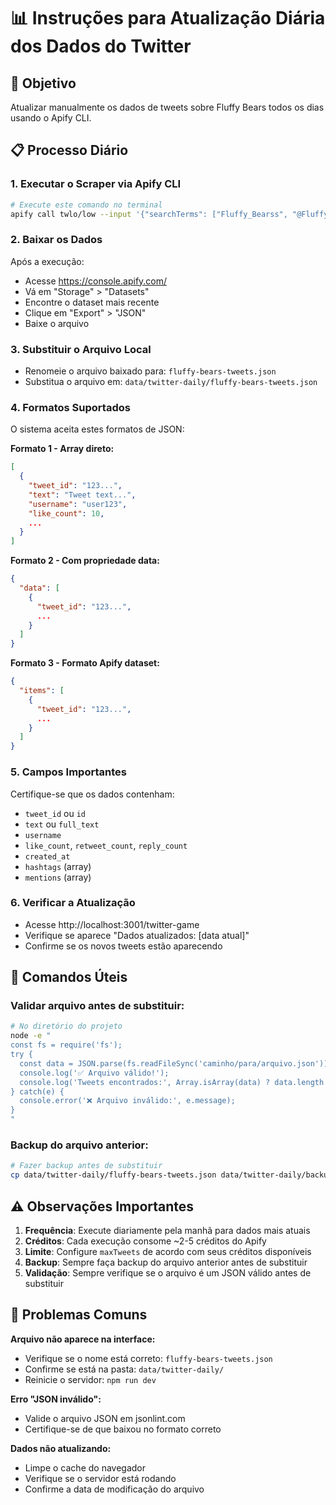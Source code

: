 # 📊 Instruções para Atualização Diária dos Dados do Twitter

## 🎯 Objetivo
Atualizar manualmente os dados de tweets sobre Fluffy Bears todos os dias usando o Apify CLI.

## 📋 Processo Diário

### 1. Executar o Scraper via Apify CLI
```bash
# Execute este comando no terminal
apify call twlo/low --input '{"searchTerms": ["Fluffy_Bearss", "@Fluffy_Bearss", "#FluffyBears", "#FluffyBearsNFT", "fluffy bears nft"], "maxTweets": 200, "language": "any", "includeRetweets": true}'
```

### 2. Baixar os Dados
Após a execução:
- Acesse https://console.apify.com/
- Vá em "Storage" > "Datasets"
- Encontre o dataset mais recente
- Clique em "Export" > "JSON"
- Baixe o arquivo

### 3. Substituir o Arquivo Local
- Renomeie o arquivo baixado para: `fluffy-bears-tweets.json`
- Substitua o arquivo em: `data/twitter-daily/fluffy-bears-tweets.json`

### 4. Formatos Suportados
O sistema aceita estes formatos de JSON:

**Formato 1 - Array direto:**
```json
[
  {
    "tweet_id": "123...",
    "text": "Tweet text...",
    "username": "user123",
    "like_count": 10,
    ...
  }
]
```

**Formato 2 - Com propriedade data:**
```json
{
  "data": [
    {
      "tweet_id": "123...",
      ...
    }
  ]
}
```

**Formato 3 - Formato Apify dataset:**
```json
{
  "items": [
    {
      "tweet_id": "123...",
      ...
    }
  ]
}
```

### 5. Campos Importantes
Certifique-se que os dados contenham:
- `tweet_id` ou `id`
- `text` ou `full_text`
- `username`
- `like_count`, `retweet_count`, `reply_count`
- `created_at`
- `hashtags` (array)
- `mentions` (array)

### 6. Verificar a Atualização
- Acesse http://localhost:3001/twitter-game
- Verifique se aparece "Dados atualizados: [data atual]"
- Confirme se os novos tweets estão aparecendo

## 🔧 Comandos Úteis

### Validar arquivo antes de substituir:
```bash
# No diretório do projeto
node -e "
const fs = require('fs');
try {
  const data = JSON.parse(fs.readFileSync('caminho/para/arquivo.json'));
  console.log('✅ Arquivo válido!');
  console.log('Tweets encontrados:', Array.isArray(data) ? data.length : (data.data?.length || data.items?.length || 0));
} catch(e) {
  console.error('❌ Arquivo inválido:', e.message);
}
"
```

### Backup do arquivo anterior:
```bash
# Fazer backup antes de substituir
cp data/twitter-daily/fluffy-bears-tweets.json data/twitter-daily/backup-$(date +%Y%m%d).json
```

## ⚠️ Observações Importantes

1. **Frequência**: Execute diariamente pela manhã para dados mais atuais
2. **Créditos**: Cada execução consome ~2-5 créditos do Apify
3. **Limite**: Configure `maxTweets` de acordo com seus créditos disponíveis
4. **Backup**: Sempre faça backup do arquivo anterior antes de substituir
5. **Validação**: Sempre verifique se o arquivo é um JSON válido antes de substituir

## 🚨 Problemas Comuns

**Arquivo não aparece na interface:**
- Verifique se o nome está correto: `fluffy-bears-tweets.json`
- Confirme se está na pasta: `data/twitter-daily/`
- Reinicie o servidor: `npm run dev`

**Erro "JSON inválido":**
- Valide o arquivo JSON em jsonlint.com
- Certifique-se de que baixou no formato correto

**Dados não atualizando:**
- Limpe o cache do navegador
- Verifique se o servidor está rodando
- Confirme a data de modificação do arquivo